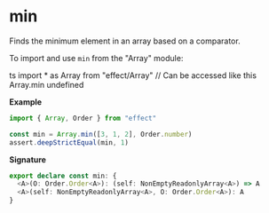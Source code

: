 # min

Finds the minimum element in an array based on a comparator.

To import and use `min` from the "Array" module:

ts
import \* as Array from "effect/Array"
// Can be accessed like this
Array.min
undefined

**Example**

```ts
import { Array, Order } from "effect"

const min = Array.min([3, 1, 2], Order.number)
assert.deepStrictEqual(min, 1)
```

**Signature**

```ts
export declare const min: {
  <A>(O: Order.Order<A>): (self: NonEmptyReadonlyArray<A>) => A
  <A>(self: NonEmptyReadonlyArray<A>, O: Order.Order<A>): A
}
```
